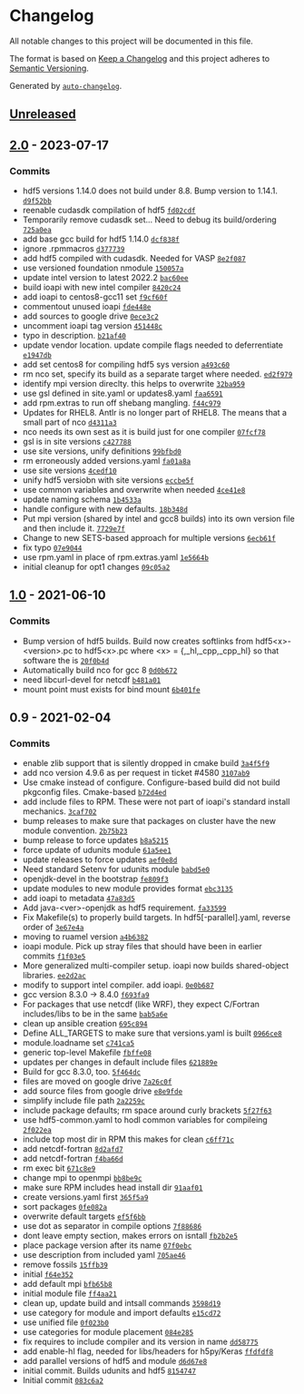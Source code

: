 <!-- auto-changelog-above -->
# Changelog

All notable changes to this project will be documented in this file.

The format is based on [Keep a Changelog](https://keepachangelog.com/en/1.0.0/)
and this project adheres to [Semantic Versioning](https://semver.org/spec/v2.0.0.html).

Generated by [`auto-changelog`](https://github.com/CookPete/auto-changelog).

## [Unreleased](https://github.com/RCIC-UCI-Public/fileformats-admix/compare/2.0...HEAD)

## [2.0](https://github.com/RCIC-UCI-Public/fileformats-admix/compare/1.0...2.0) - 2023-07-17

### Commits

- hdf5 versions 1.14.0 does not build under 8.8. Bump version to 1.14.1. [`d9f52bb`](https://github.com/RCIC-UCI-Public/fileformats-admix/commit/d9f52bb4552e098d602478e85c75dcf1310ad384)
- reenable cudasdk compilation of hdf5 [`fd02cdf`](https://github.com/RCIC-UCI-Public/fileformats-admix/commit/fd02cdf8483ff78c693fc38a623d06eefb460854)
- Temporarily remove cudasdk set... Need to debug its build/ordering [`725a0ea`](https://github.com/RCIC-UCI-Public/fileformats-admix/commit/725a0eadad02a09fde1ea56cd71e69816f624905)
- add base gcc build for hdf5 1.14.0 [`dcf838f`](https://github.com/RCIC-UCI-Public/fileformats-admix/commit/dcf838f45b67b802ae0f68230a5d9e81f5ad59e1)
- ignore .rpmmacros [`d377739`](https://github.com/RCIC-UCI-Public/fileformats-admix/commit/d37773993649e124deaba61874a8496307a1db1b)
- add hdf5 compiled with cudasdk. Needed for VASP [`8e2f087`](https://github.com/RCIC-UCI-Public/fileformats-admix/commit/8e2f087d14b896fe9d332e55b85f1fad2c705f1a)
- use versioned foundation nmodule [`150057a`](https://github.com/RCIC-UCI-Public/fileformats-admix/commit/150057acbc87e1a7ef376093b229bd303a505e0e)
- update intel version to latest 2022.2 [`bac60ee`](https://github.com/RCIC-UCI-Public/fileformats-admix/commit/bac60ee31e392db68015fe78a791df28f1064e48)
- build ioapi with new intel compiler [`8420c24`](https://github.com/RCIC-UCI-Public/fileformats-admix/commit/8420c240f0534d46e23bc8f00f55025392e43655)
- add ioapi to centos8-gcc11 set [`f9cf60f`](https://github.com/RCIC-UCI-Public/fileformats-admix/commit/f9cf60f07b34c2a1f67a6212d46a541852b3a14b)
- commentout unused ioapi [`fde448e`](https://github.com/RCIC-UCI-Public/fileformats-admix/commit/fde448ecc02e4b7a226ede5eb7eb2e84256d4c9d)
- add sources to google drive [`0ece3c2`](https://github.com/RCIC-UCI-Public/fileformats-admix/commit/0ece3c26688bb0787a4d8a6d4fe9d9a7ec9e5a52)
- uncomment ioapi tag version [`451448c`](https://github.com/RCIC-UCI-Public/fileformats-admix/commit/451448cd6d5a48b89d99a2fab5a42e4bbed2a534)
- typo in description. [`b21af40`](https://github.com/RCIC-UCI-Public/fileformats-admix/commit/b21af403119c4115ca245e48f588e77634fa829f)
- update vendor location. update compile flags needed to deferrentiate [`e1947db`](https://github.com/RCIC-UCI-Public/fileformats-admix/commit/e1947db160bdbcb3999f221eb3f1cff0076d25f1)
- add set centos8 for compiling hdf5 sys version [`a493c60`](https://github.com/RCIC-UCI-Public/fileformats-admix/commit/a493c6052c6d84bbd8e55ccb5408ee6d968f4dd3)
- rm nco set, specify its build as a separate target where needed. [`ed2f979`](https://github.com/RCIC-UCI-Public/fileformats-admix/commit/ed2f979782df59747f94ea2fdb660fef6ae432d1)
- identify mpi version direclty.  this helps to overwrite [`32ba959`](https://github.com/RCIC-UCI-Public/fileformats-admix/commit/32ba959a9c2eb7ba5d956946e5ad24bf994f02c2)
- use gsl defined in site.yaml or updates8.yaml [`faa6591`](https://github.com/RCIC-UCI-Public/fileformats-admix/commit/faa6591136260143a296c7931afacb879dca86bd)
- add rpm.extras to run off shebang mangling. [`f44c979`](https://github.com/RCIC-UCI-Public/fileformats-admix/commit/f44c9792a5465dab7ac95bdae417568a438a0925)
- Updates for RHEL8.  Antlr is no longer part of RHEL8. The means that a small part of nco [`d4311a3`](https://github.com/RCIC-UCI-Public/fileformats-admix/commit/d4311a3951ec99997d86ff50b2ca7882731004eb)
- nco needs its own sest as it is build just for one compiler [`07fcf78`](https://github.com/RCIC-UCI-Public/fileformats-admix/commit/07fcf78bbe0e9e21564ca76e13827e4ff35a28f9)
- gsl is in site versions [`c427788`](https://github.com/RCIC-UCI-Public/fileformats-admix/commit/c427788737ba7d999784adfcd333da64d7f7f3b6)
- use site versions, unify definitions [`99bfbd0`](https://github.com/RCIC-UCI-Public/fileformats-admix/commit/99bfbd0573d0a2dbc77ba55c9764676264a0e88a)
- rm erroneously added versions.yaml [`fa01a8a`](https://github.com/RCIC-UCI-Public/fileformats-admix/commit/fa01a8a26923179d3076a9d4e42be5188766778f)
- use site versions [`4cedf10`](https://github.com/RCIC-UCI-Public/fileformats-admix/commit/4cedf102d7b988db14e1c0f3ea54126dddcde5c7)
- unify hdf5 versiobn with site versions [`eccbe5f`](https://github.com/RCIC-UCI-Public/fileformats-admix/commit/eccbe5fceea528af2c8921cd021f27cbdeac8645)
- use common variables and overwrite when needed [`4ce41e8`](https://github.com/RCIC-UCI-Public/fileformats-admix/commit/4ce41e8ce3fa84583dae0c4088d46bea9336f414)
- update naming schema [`1b4533a`](https://github.com/RCIC-UCI-Public/fileformats-admix/commit/1b4533ab34efc35d9033479dcdfea390f0845d0f)
- handle configure with new defaults. [`18b348d`](https://github.com/RCIC-UCI-Public/fileformats-admix/commit/18b348d5afcb210d139d2b0efc394d2150eb26b7)
- Put mpi version (shared by intel and gcc8 builds) into its own version file and then include it. [`7729e7f`](https://github.com/RCIC-UCI-Public/fileformats-admix/commit/7729e7f17ff9266654b971318624c16510b1ef31)
- Change to new SETS-based approach for multiple versions [`6ecb61f`](https://github.com/RCIC-UCI-Public/fileformats-admix/commit/6ecb61f4069f9800151542cc26b48b4e59bd29f5)
- fix typo [`07e9044`](https://github.com/RCIC-UCI-Public/fileformats-admix/commit/07e90449497fddaa0c94c4dbfedcd80bc5c66e8a)
- use rpm.yaml in place of rpm.extras.yaml [`1e5664b`](https://github.com/RCIC-UCI-Public/fileformats-admix/commit/1e5664b1a5bc0c096dc62f25cd83341463ad493d)
- initial cleanup for opt1 changes [`09c05a2`](https://github.com/RCIC-UCI-Public/fileformats-admix/commit/09c05a27b79df5cb3189190aeed3af6bfbaed86e)

## [1.0](https://github.com/RCIC-UCI-Public/fileformats-admix/compare/0.9...1.0) - 2021-06-10

### Commits

- Bump version of hdf5 builds. Build now creates softlinks from hdf5&lt;x&gt;-&lt;version&gt;.pc to hdf5&lt;x&gt;.pc where &lt;x&gt; = {,_hl,_cpp,_cpp_hl} so that software the is [`20f0b4d`](https://github.com/RCIC-UCI-Public/fileformats-admix/commit/20f0b4db4114f6e578315fefea4f6316c221666d)
- Automatically build nco for gcc 8 [`0d0b672`](https://github.com/RCIC-UCI-Public/fileformats-admix/commit/0d0b6723f0b90caeabffaa6e302c49cd3694d4fd)
- need libcurl-devel for netcdf [`b481a01`](https://github.com/RCIC-UCI-Public/fileformats-admix/commit/b481a01b01be3298acf8ec899f074d2b6966be83)
- mount point must exists for bind mount [`6b401fe`](https://github.com/RCIC-UCI-Public/fileformats-admix/commit/6b401fe28d94c4127c397e93bcd76b3e898e8ea4)

## 0.9 - 2021-02-04

### Commits

- enable zlib support that is silently dropped in cmake build [`3a4f5f9`](https://github.com/RCIC-UCI-Public/fileformats-admix/commit/3a4f5f94f9ca17c9296d19e5b084d412bb3f1db2)
- add nco version 4.9.6 as per request in ticket #4580 [`3107ab9`](https://github.com/RCIC-UCI-Public/fileformats-admix/commit/3107ab9b1f36ec79e9359b6970a04d9cfe4ff5e7)
- Use cmake instead of configure. Configure-based build did not build pkgconfig files. Cmake-based [`b72d4ed`](https://github.com/RCIC-UCI-Public/fileformats-admix/commit/b72d4ed5b1f0f870b73e772d1ce5e06a8ff8e1b1)
- add include files to RPM. These were not part of ioapi's standard install mechanics. [`3caf702`](https://github.com/RCIC-UCI-Public/fileformats-admix/commit/3caf702df9da62119159a331daab4db1e9b92944)
- bump releases to make sure that packages on cluster have the new module convention. [`2b75b23`](https://github.com/RCIC-UCI-Public/fileformats-admix/commit/2b75b231f28ca8d4ec61154344e7340b1fe53848)
- bump release to force updates [`b8a5215`](https://github.com/RCIC-UCI-Public/fileformats-admix/commit/b8a52151a043895180ad25deaa54c76a339ca529)
- force update of udunits module [`61a5ee1`](https://github.com/RCIC-UCI-Public/fileformats-admix/commit/61a5ee1b6be932f77f6283871222e48ea5f89397)
- update releases to force updates [`aef0e8d`](https://github.com/RCIC-UCI-Public/fileformats-admix/commit/aef0e8d565598fd745b3979a5dfd02484cc2fa1d)
- Need standard Setenv for udunits module [`babd5e0`](https://github.com/RCIC-UCI-Public/fileformats-admix/commit/babd5e02746430a89b9ee1f4b35fa3ef3b79f537)
- openjdk-devel in the bootstrap [`fe809f3`](https://github.com/RCIC-UCI-Public/fileformats-admix/commit/fe809f39b535d1c5b9065bbb48562a8d3d4726ef)
- update modules to new module provides format [`ebc3135`](https://github.com/RCIC-UCI-Public/fileformats-admix/commit/ebc31359b808d9bcbb9dd7361548439971d6c342)
- add ioapi to metadata [`47a83d5`](https://github.com/RCIC-UCI-Public/fileformats-admix/commit/47a83d5c9939d2dd234e5888ca7bd3688e19d464)
- Add java-&lt;ver&gt;-openjdk as hdf5 requirement. [`fa33599`](https://github.com/RCIC-UCI-Public/fileformats-admix/commit/fa33599fd47ee395940367112703a6cab1108f1b)
- Fix Makefile(s) to properly build targets.  In hdf5[-parallel].yaml, reverse order of [`3e67e4a`](https://github.com/RCIC-UCI-Public/fileformats-admix/commit/3e67e4aad6ba7ebe61c64df2f0d812e737ed4b60)
- moving to ruamel version [`a4b6382`](https://github.com/RCIC-UCI-Public/fileformats-admix/commit/a4b63820849dd5bf7048d1faa25294a850b7e9ef)
- ioapi module. Pick up stray files that should have been in earlier commits [`f1f03e5`](https://github.com/RCIC-UCI-Public/fileformats-admix/commit/f1f03e586364721fe900a2ee19257e0040b82d35)
- More generalized multi-compiler setup.  ioapi now builds shared-object libraries. [`ee2d2ac`](https://github.com/RCIC-UCI-Public/fileformats-admix/commit/ee2d2acf41558f7ea5e9e5cbdbb6511545f22d1a)
- modify to support intel compiler. add ioapi. [`0e0b687`](https://github.com/RCIC-UCI-Public/fileformats-admix/commit/0e0b687d206ea7fb773b67b7ff45013e6c85de0c)
- gcc version 8.3.0 -&gt; 8.4.0 [`f693fa9`](https://github.com/RCIC-UCI-Public/fileformats-admix/commit/f693fa94519150110790fba25f344a88de8e0fd5)
- For packages that use netcdf (like WRF), they expect C/Fortran includes/libs to be in the same [`bab5a6e`](https://github.com/RCIC-UCI-Public/fileformats-admix/commit/bab5a6e2a054266b76401af3d9d1b0a15d14717e)
- clean up ansible creation [`695c894`](https://github.com/RCIC-UCI-Public/fileformats-admix/commit/695c8946b840f16aa54b4f1e6256661695478178)
- Define ALL_TARGETS to make sure that versions.yaml is built [`0966ce8`](https://github.com/RCIC-UCI-Public/fileformats-admix/commit/0966ce8b7212a257db02375ae806c05ec264f6c6)
- module.loadname set [`c741ca5`](https://github.com/RCIC-UCI-Public/fileformats-admix/commit/c741ca517b114976bf8d22944586e3c97094784e)
- generic top-level Makefile [`fbffe08`](https://github.com/RCIC-UCI-Public/fileformats-admix/commit/fbffe0815573a7a4155d6f2d723fb3fe867a1702)
- updates per changes in default include files [`621889e`](https://github.com/RCIC-UCI-Public/fileformats-admix/commit/621889ee7966c0d41e40cfc6e1f9ff72f915b45a)
- Build for gcc 8.3.0, too. [`5f464dc`](https://github.com/RCIC-UCI-Public/fileformats-admix/commit/5f464dcc4fa76f910a98216bb68fa279c411e051)
- files are moved on google drive [`7a26c0f`](https://github.com/RCIC-UCI-Public/fileformats-admix/commit/7a26c0f30247d6fc48741e1e1a8f7c32b06217c0)
- add source files from google drive [`e8e9fde`](https://github.com/RCIC-UCI-Public/fileformats-admix/commit/e8e9fdeeef01a8d341bf88453cc6461a44a9ba6f)
- simplify include file path [`2a2259c`](https://github.com/RCIC-UCI-Public/fileformats-admix/commit/2a2259c2c5b0f22c25be0a04bd9808e9b628447e)
- include package defaults; rm space around curly brackets [`5f27f63`](https://github.com/RCIC-UCI-Public/fileformats-admix/commit/5f27f631b7925605cdc2b293460c84d591b8cfdc)
- use hdf5-common.yaml to hodl common variables for compileing [`2f022ea`](https://github.com/RCIC-UCI-Public/fileformats-admix/commit/2f022ea01233ffbb2273ffd62a855345067d21fe)
- include top most dir in RPM this makes for clean [`c6ff71c`](https://github.com/RCIC-UCI-Public/fileformats-admix/commit/c6ff71c47aedc484563d3f43ab09772fe1fb8076)
- add netcdf-fortran [`8d2afd7`](https://github.com/RCIC-UCI-Public/fileformats-admix/commit/8d2afd75904d0ada00a890569ff4eba00e938255)
- add netcdf-fortran [`f4ba66d`](https://github.com/RCIC-UCI-Public/fileformats-admix/commit/f4ba66dad6cce1a0da22ee1365727792a6700d70)
- rm exec bit [`671c8e9`](https://github.com/RCIC-UCI-Public/fileformats-admix/commit/671c8e9e179bd8e21ee66e981c918f46146db01a)
- change mpi to openmpi [`bb8be9c`](https://github.com/RCIC-UCI-Public/fileformats-admix/commit/bb8be9c0b92fb3c449781e41623d2c9cab04c907)
- make sure RPM includes head install dir [`91aaf01`](https://github.com/RCIC-UCI-Public/fileformats-admix/commit/91aaf01de083e0d1cbd7373bf292669adc5b22f8)
- create versions.yaml first [`365f5a9`](https://github.com/RCIC-UCI-Public/fileformats-admix/commit/365f5a96e67937b6f9d570cab40cc1ba7474bb5d)
- sort packages [`0fe082a`](https://github.com/RCIC-UCI-Public/fileformats-admix/commit/0fe082a9a70aa50bd41b70546e3fb6de5044aa74)
- overwrite default targets [`ef5f6bb`](https://github.com/RCIC-UCI-Public/fileformats-admix/commit/ef5f6bbf8a04fc78ed9998ba09e13d31c25c60c7)
- use dot as separator in compile options [`7f88686`](https://github.com/RCIC-UCI-Public/fileformats-admix/commit/7f88686ca486f473cffa615c0d018fede74a2e98)
- dont leave empty section, makes errors on isntall [`fb2b2e5`](https://github.com/RCIC-UCI-Public/fileformats-admix/commit/fb2b2e539b8b89fe5b6f8dc4c1e14c5c5a7c18c1)
- place package version after its name [`07f0ebc`](https://github.com/RCIC-UCI-Public/fileformats-admix/commit/07f0ebc84ca7fb8379dd6c580b49f8503cfaf34d)
- use description from included yaml [`705ae46`](https://github.com/RCIC-UCI-Public/fileformats-admix/commit/705ae46365e44eab825f6e80351f3b423a1ce5a8)
- remove fossils [`15ffb39`](https://github.com/RCIC-UCI-Public/fileformats-admix/commit/15ffb3916d38683058c2be8c30aff622f5c8fabf)
- initial [`f64e352`](https://github.com/RCIC-UCI-Public/fileformats-admix/commit/f64e35224fd98e84db3afb036de6a17448ade919)
- add default mpi [`bfb65b8`](https://github.com/RCIC-UCI-Public/fileformats-admix/commit/bfb65b8791e2d1262a4c14af0b729590069f7ff9)
- initial module file [`ff4aa21`](https://github.com/RCIC-UCI-Public/fileformats-admix/commit/ff4aa214b4b43ffce70db34661eefbb3d2a8e2e6)
- clean up, update build and intsall commands [`3598d19`](https://github.com/RCIC-UCI-Public/fileformats-admix/commit/3598d19b3fe82934cab973e1b44828fc13cf1bec)
- use category for module and import defaults [`e15cd72`](https://github.com/RCIC-UCI-Public/fileformats-admix/commit/e15cd72fc39bbd0ac8119f937f649f7a7f423040)
- use unified file [`0f023b0`](https://github.com/RCIC-UCI-Public/fileformats-admix/commit/0f023b07eb9281d8e7894e21575e749505312166)
- use categories for module placement [`084e285`](https://github.com/RCIC-UCI-Public/fileformats-admix/commit/084e285d3bcf1a342563f8dd828aff50613cb8a3)
- fix requires to include compiler and its version in name [`dd58775`](https://github.com/RCIC-UCI-Public/fileformats-admix/commit/dd5877588d06c2243448bcc05b7dd51c033b11ad)
- add enable-hl flag, needed for libs/headers for h5py/Keras [`ffdfdf8`](https://github.com/RCIC-UCI-Public/fileformats-admix/commit/ffdfdf896032cd064fe7f0b067afe3c2cd2829ac)
- add parallel versions of hdf5 and module [`d6d67e8`](https://github.com/RCIC-UCI-Public/fileformats-admix/commit/d6d67e849a634c5e750af94160af7e6ff139d29f)
- initial commit. Builds udunits and hdf5 [`8154747`](https://github.com/RCIC-UCI-Public/fileformats-admix/commit/8154747e8fd62c4c8136a00ea096980c2b9dcb86)
- Initial commit [`083c6a2`](https://github.com/RCIC-UCI-Public/fileformats-admix/commit/083c6a2a395f1eb508eac4e7bd39d5039c5fc399)
